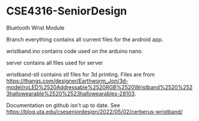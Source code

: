 # CSE4316-SeniorDesign
Bluetooth Wrist Module

Branch everything contains all current files for the android app.

wristband.ino contains code used on the arduino nano.

server contains all files used for server

wristband-stl contains stl files for 3d printing. Files are from https://thangs.com/designer/Earthworm_Jon/3d-model/roLED%2520Addressable%2520RGB%2520Wristband%2520%2523hallowearable%2520%2523hallowearables-28103.

Documentation on github isn't up to date. See https://blog.uta.edu/cseseniordesign/2022/05/02/cerberus-wristband/
